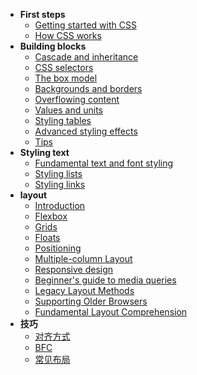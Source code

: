 - **First steps**
  - [Getting started with CSS](FrontEnd/CSS/Getting_started_with_CSS.md)
  - [How CSS works](FrontEnd/CSS/How_CSS_works.md)
- **Building blocks**
  - [Cascade and inheritance](FrontEnd/CSS/Cascade_and_inheritance.md)
  - [CSS selectors](FrontEnd/CSS/CSS_selectors.md)
  - [The box model](FrontEnd/CSS/The_box_model.md)
  - [Backgrounds and borders](FrontEnd/CSS/Backgrounds_and_borders.md)
  - [Overflowing content](FrontEnd/CSS/Overflowing_content.md)
  - [Values and units](FrontEnd/CSS/Values_and_units.md)
  - [Styling tables](FrontEnd/CSS/Styling_tables.md)
  - [Advanced styling effects](FrontEnd/CSS/Advanced_styling_effects.md)
  - [Tips](FrontEnd/CSS/Tips.md)
- **Styling text**
  - [Fundamental text and font styling](FrontEnd/CSS/Fundamental_text_and_font_styling.md)
  - [Styling lists](FrontEnd/CSS/Styling_lists.md)
  - [Styling links](FrontEnd/CSS/Styling_links.md)
- **layout**
  - [Introduction](FrontEnd/CSS/Introduction.md)
  - [Flexbox](FrontEnd/CSS/Flexbox.md)
  - [Grids](FrontEnd/CSS/Grids.md)
  - [Floats](FrontEnd/CSS/Floats.md)
  - [Positioning](FrontEnd/CSS/Positioning.md)
  - [Multiple-column Layout](FrontEnd/CSS/Multiple-column_Layout.md)
  - [Responsive design](FrontEnd/CSS/Responsive_design.md)
  - [Beginner's guide to media queries](FrontEnd/CSS/Beginner's_guide_to_media_queries.md)
  - [Legacy Layout Methods](FrontEnd/CSS/Legacy_Layout_Methods.md)
  - [Supporting Older Browsers](FrontEnd/CSS/Supporting_Older_Browsers.md)
  - [Fundamental Layout Comprehension](FrontEnd/CSS/Fundamental_Layout_Comprehension.md)
- **技巧**
  - [对齐方式](FrontEnd/CSS/对齐方式.md)
  - [BFC](FrontEnd/CSS/BFC.md)
  - [常见布局](FrontEnd/CSS/常见布局.md)
